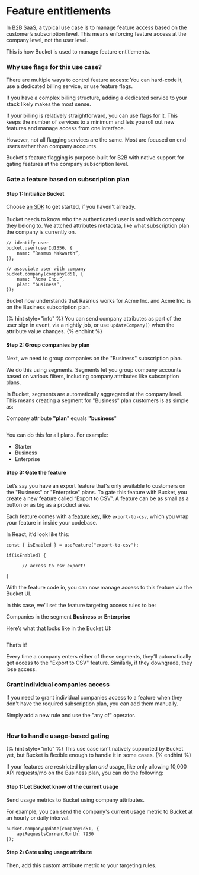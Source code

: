 # Feature entitlements

In B2B SaaS, a typical use case is to manage feature access based on the customer’s subscription level. This means enforcing feature access at the company level, not the user level.&#x20;

This is how Bucket is used to manage feature entitlements.

### Why use flags for this use case?

There are multiple ways to control feature access: You can hard-code it, use a dedicated billing service, or use feature flags.

If you have a complex billing structure, adding a dedicated service to your stack likely makes the most sense.

If your billing is relatively straightforward, you can use flags for it. This keeps the number of services to a minimum and lets you roll out new features and manage access from one interface.

However, not all flagging services are the same. Most are focused on end-users rather than company accounts.&#x20;

Bucket's feature flagging is purpose-built for B2B with native support for gating features at the company subscription level.

### Gate a feature based on subscription plan

#### Step 1: Initialize Bucket

Choose [an SDK](broken-reference) to get started, if you haven't already. \
\
Bucket needs to know who the authenticated user is and which company they belong to. We attched attributes metadata, like what subscription plan the company is currently on.

```tsx
// identify user
bucket.user(userId1356, {
    name: “Rasmus Makwarth”,
});

// associate user with company
bucket.company(companyId51, {
    name: “Acme Inc.”,
    plan: “business”,
});
```

Bucket now understands that Rasmus works for Acme Inc. and Acme Inc. is on the Business subscription plan.

{% hint style="info" %}
You can send company attributes as part of the user sign in event, via a nightly job, or use `updateCompany()`  when the attribute value changes.
{% endhint %}

#### Step 2: Group companies by plan

Next, we need to group companies on the "Business" subscription plan.&#x20;

We do this using segments. Segments let you group company accounts based on various filters, including company attributes like subscription plans.

In Bucket, segments are automatically aggregated at the company level. This means creating a segment for "Business" plan customers is as simple as:&#x20;

Company attribute **"plan**" equals **"business**"

<figure><img src="../../.gitbook/assets/CleanShot 2024-11-27 at 10 .47.14@2x.png" alt=""><figcaption></figcaption></figure>

You can do this for all plans. For example:

* Starter
* Business
* Enterprise

#### Step 3: Gate the feature

Let’s say you have an export feature that's only available to customers on the "Business" or "Enterprise" plans. To gate this feature with Bucket, you create a new feature called “Export to CSV”. A feature can be as small as a button or as big as a product area.

Each feature comes with a [feature key](../../introduction/data-model/feature/feature-key.md), like `export-to-csv`, which you wrap your feature in inside your codebase.&#x20;

In React, it’d look like this:

```tsx
const { isEnabled } = useFeature("export-to-csv");

if(isEnabled) { 

      // access to csv export!

}
```

With the feature code in, you can now manage access to this feature via the Bucket UI.&#x20;

In this case, we’ll set the feature targeting access rules to be:&#x20;

Companies in the segment **Business** or **Enterprise**

Here’s what that looks like in the Bucket UI:

<figure><img src="../../.gitbook/assets/CleanShot 2024-11-27 at 10 .45.59@2x.png" alt=""><figcaption></figcaption></figure>

That’s it!&#x20;

Every time a company enters either of these segments, they’ll automatically get access to the "Export to CSV" feature. Similarly, if they downgrade, they lose access.

### Grant individual companies access

If you need to grant individual companies access to a feature when they don't have the required subscription plan, you can add them manually.

Simply add a new rule and use the "any of" operator.

<figure><img src="../../.gitbook/assets/CleanShot 2024-11-27 at 10 .46.36@2x.png" alt=""><figcaption></figcaption></figure>

### How to handle usage-based gating

{% hint style="info" %}
This use case isn't natively supported by Bucket yet, but Bucket is flexible enough to handle it in some cases.
{% endhint %}

If your features are restricted by plan _and_ usage, like only allowing 10,000 API requests/mo on the Business plan, you can do the following:

#### Step 1: Let Bucket know of the current usage&#x20;

Send usage metrics to Bucket using company attributes.&#x20;

For example, you can send the company's current usage metric to Bucket at an hourly or daily interval.

```tsx
bucket.companyUpdate(companyId51, {
    apiRequestsCurrentMonth: 7930
});
```

#### Step 2: Gate using usage attribute

Then, add this custom attribute metric to your targeting rules.

<figure><img src="../../.gitbook/assets/CleanShot 2024-11-27 at 10 .50.48@2x.png" alt=""><figcaption></figcaption></figure>

